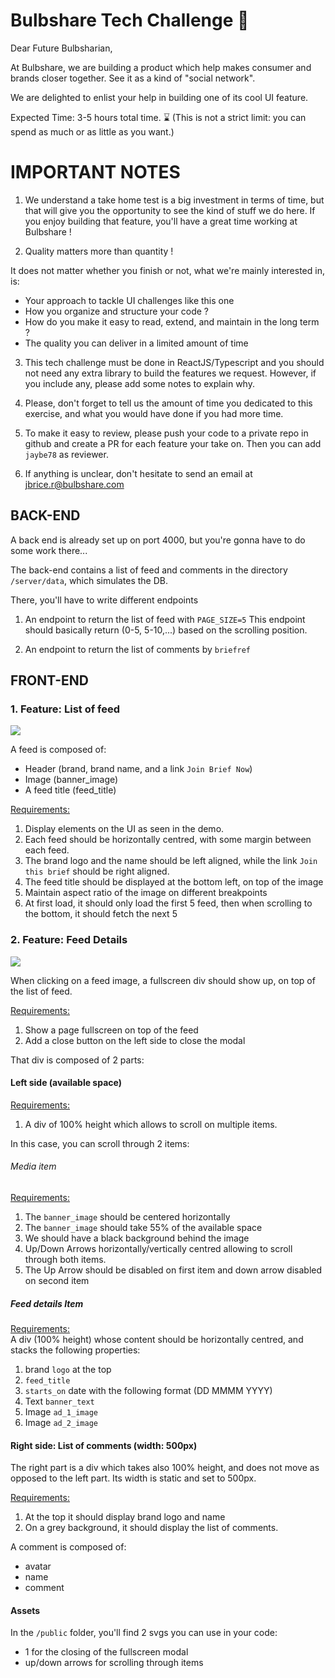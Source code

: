 # Bulbshare Tech Challenge 🦾

Dear Future Bulbsharian,

At Bulbshare, we are building a product which help makes consumer and brands closer together.
See it as a kind of "social network".

We are delighted to enlist your help in building one of its cool UI feature.

Expected Time: 3-5 hours total time. ⌛  (This is not a strict limit: you can spend as much or as little as you want.)

# IMPORTANT NOTES

1. We understand a take home test is a big investment in terms of time, but that will give you the opportunity
to see the kind of stuff we do here. If you enjoy building that feature, you'll have a great time working at Bulbshare !


2. Quality matters more than quantity !

It does not matter whether you finish or not, what we're mainly interested in, is:  
  - Your approach to tackle UI challenges like this one  
  - How you organize and structure your code ?  
  - How do you make it easy to read, extend, and maintain in the long term ?  
  - The quality you can deliver in a limited amount of time  

3. This tech challenge must be done in ReactJS/Typescript and you should not need any extra library to build the features we request.
However, if you include any, please add some notes to explain why.

4. Please, don't forget to tell us the amount of time you dedicated to this exercise, and what you would have done if you had more time. 

5. To make it easy to review, please push your code to a private repo in github and create a PR for each feature your take on.
Then you can add `jaybe78` as reviewer.

7. If anything is unclear, don't hesitate to send an email at jbrice.r@bulbshare.com


## BACK-END

A back end is already set up on port 4000, but you're gonna have to do some work there...

The back-end contains a list of feed and comments in the directory `/server/data`, which simulates the DB.

There, you'll have to write different endpoints 
1. An endpoint to return the list of feed with `PAGE_SIZE=5`
This endpoint should basically return (0-5, 5-10,...) based on the scrolling position.

2. An endpoint to return the list of comments by `briefref`

## FRONT-END

### 1. Feature: List of feed  

![](https://media.giphy.com/media/7P6XLWZakSI4cmTYxc/giphy.gif)

A feed is composed of: 
- Header (brand, brand name, and a link `Join Brief Now`)
- Image (banner_image)
- A feed title (feed_title)


<u>Requirements:</u>

1. Display elements on the UI as seen in the demo.
2. Each feed should be horizontally centred, with some margin between each feed. 
3. The brand logo and the name should be left aligned, while the link `Join this brief` should be right aligned. 
4. The feed title should be displayed at the bottom left, on top of the image 
5. Maintain aspect ratio of the image on different breakpoints
6. At first load, it should only load the first 5 feed, then when scrolling to the bottom, it should fetch the next 5


### 2. Feature: Feed Details

![](https://media.giphy.com/media/ebEzgbew7OxqnRiDxl/giphy.gif)

When clicking on a feed image, a fullscreen div should show up, on top of the list of feed.

<u>Requirements:</u>
1. Show a page fullscreen on top of the feed
2. Add a close button on the left side to close the modal


That div is composed of 2 parts:

#### Left side (available space)

 <u>Requirements:</u>  
  1. A div of 100% height which allows to scroll on multiple items.
  
  In this case, you can scroll through 2 items:

###### Media item

   <u>Requirements:</u>
   1. The `banner_image` should be centered horizontally 
   2. The `banner_image` should take 55% of the available space
   3. We should have a black background behind the image
   4. Up/Down Arrows horizontally/vertically centred allowing to scroll through both items.
   5. The Up Arrow should be disabled on first item and down arrow disabled on second item
     
##### Feed details Item

  <u>Requirements:</u>  
  A div (100% height) whose content should be horizontally centred, and stacks the following properties:
   1. brand `logo` at the top 
   2. `feed_title`
   3. `starts_on` date with the following format (DD MMMM YYYY)
   4. Text `banner_text`
   5. Image `ad_1_image`
   6. Image `ad_2_image`


#### Right side: List of comments (width: 500px)

The right part is a div which takes also 100% height, and does not move as opposed to the left part.
Its width is static and set to 500px.

<u>Requirements:</u>
1. At the top it should display brand logo and name
2. On a grey background, it should display the list of comments.

A comment is composed of:
- avatar
- name
- comment

#### Assets

In the `/public` folder, you'll find 2 svgs you can use in your code:
- 1 for the closing of the fullscreen modal 
- up/down arrows for scrolling through items
